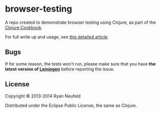 # browser-testing

A repo created to demonstrate browser testing using Clojure, as part of the [Clojure Cookbook](http://clojure-cookbook.com/).

For full write up and usage, see [this detailed article](https://github.com/clojure-cookbook/clojure-cookbook/blob/master/testing/browser-testing/browser-testing.asciidoc#running-browser-based-tests).

## Bugs

If for some reason, the tests won't run, please make sure that you have **the latest version of [Leiningen](http://leiningen.org/)** before reporting the issue.

## License

Copyright © 2013-2014 Ryan Neufeld

Distributed under the Eclipse Public License, the same as Clojure.
